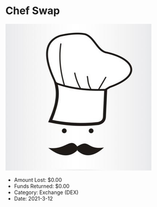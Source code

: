 # Chef Swap
![Chef Swap](/rektimages/Chef-Swap.png)
- Amount Lost: $0.00
- Funds Returned: $0.00
- Category: Exchange (DEX)
- Date: 2021-3-12




